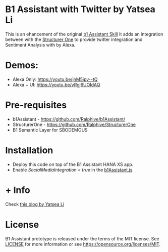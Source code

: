 # B1 Assistant with Twitter by Yatsea Li
This is an ehancement of the original [b1 Assistant Skill](https://github.com/B1SA/b1Assistant)
It adds an integration between with the [Structurer One](https://github.com/Ralphive/StructurerOne) to provide twitter integration and Sentiment Analysis with by Alexa.

# Demos:
 - Alexa Only: https://youtu.be/jnM5ipv--tQ
 - Alexa + UI: https://youtu.be/vRgj6UOIdAQ

# Pre-requisites
 - b1Assistant 	 - https://github.com/Ralphive/b1Assistant/
 - StructurerOne - https://github.com/Ralphive/StructurerOne
 - B1 Semantic Layer for SBODEMOUS

# Installation
- Deploy this code on top of the B1 Assistant HANA XS app.
- Enable *SocialMediaIntegration = true* in the [b1Assistant.js](https://github.com/B1SA/b1Assistant/blob/master/skill/nodejs/b1Assistant.js)

# + Info
Check [this blog by Yatsea Li](https://blogs.sap.com/2017/04/13/alexa-how-is-my-business-doing/)

# License
B1 Assistant prototype is released under the terms of the MIT license. See [LICENSE](LICENSE) for more information or see https://opensource.org/licenses/MIT.



